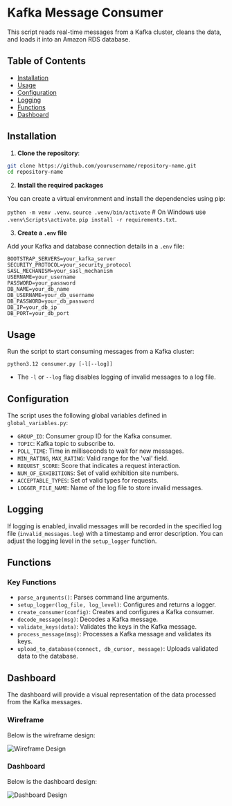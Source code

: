 # Kafka Message Consumer 

This script reads real-time messages from a Kafka cluster, cleans the data, and loads it into an Amazon RDS database.

## Table of Contents
- [Installation](#installation)
- [Usage](#usage)
- [Configuration](#configuration)
- [Logging](#logging)
- [Functions](#functions)
- [Dashboard](#dashboard)

## Installation

1. **Clone the repository**:
```bash
git clone https://github.com/yourusername/repository-name.git
cd repository-name
```

2. **Install the required packages**

You can create a virtual environment and install the dependencies using pip:

```python -m venv .venv```.
```source .venv/bin/activate```  # On Windows use `.venv\Scripts\activate`.
```pip install -r requirements.txt```.

3. **Create a ```.env``` file**

Add your Kafka and database connection details in a ```.env``` file:
```
BOOTSTRAP_SERVERS=your_kafka_server
SECURITY_PROTOCOL=your_security_protocol
SASL_MECHANISM=your_sasl_mechanism
USERNAME=your_username
PASSWORD=your_password
DB_NAME=your_db_name
DB_USERNAME=your_db_username
DB_PASSWORD=your_db_password
DB_IP=your_db_ip
DB_PORT=your_db_port 
```

## Usage

Run the script to start consuming messages from a Kafka cluster:

```python3.12 consumer.py [-l[--log]]``` 
    
- The ```-l``` or ```--log``` flag disables logging of invalid messages to a log file.

## Configuration

The script uses the following global variables defined in ```global_variables.py```:

- ```GROUP_ID```: Consumer group ID for the Kafka consumer.
- ```TOPIC```: Kafka topic to subscribe to.
- ```POLL_TIME```: Time in milliseconds to wait for new messages.
- ```MIN_RATING```, ```MAX_RATING```: Valid range for the 'val' field.
- ```REQUEST_SCORE```: Score that indicates a request interaction.
- ```NUM_OF_EXHIBITIONS```: Set of valid exhibition site numbers.
- ```ACCEPTABLE_TYPES```: Set of valid types for requests.
- ```LOGGER_FILE_NAME```: Name of the log file to store invalid messages.

## Logging

If logging is enabled, invalid messages will be recorded in the specified log file (```invalid_messages.log```) with a timestamp and error description. You can adjust the logging level in the ```setup_logger``` function.

## Functions

### Key Functions

- ```parse_arguments()```: Parses command line arguments.
- ```setup_logger(log_file, log_level)```: Configures and returns a logger.
- ```create_consumer(config)```: Creates and configures a Kafka consumer.
- ```decode_message(msg)```: Decodes a Kafka message.
- ```validate_keys(data)```: Validates the keys in the Kafka message.
- ```process_message(msg)```: Processes a Kafka message and validates its keys.
- ```upload_to_database(connect, db_cursor, message)```: Uploads validated data to the database.

## Dashboard

The dashboard will provide a visual representation of the data processed from the Kafka messages. 

### Wireframe

Below is the wireframe design:

![Wireframe Design](dashboard/wireframe_design.png)

### Dashboard

Below is the dashboard design:

![Dashboard Design](dashboard/dashboard.png)